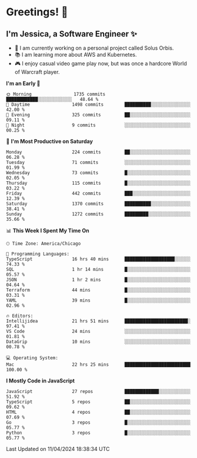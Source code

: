 # Greetings! 🧠

## I'm Jessica, a Software Engineer :sparkles:

- 🌟 I am currently working on a personal project called Solus Orbis.
- 📚 I am learning more about AWS and Kubernetes.
- 🎮 I enjoy casual video game play now, but was once a hardcore World of Warcraft player.

<!--START_SECTION:waka-->
**I'm an Early 🐤** 

```text
🌞 Morning                1735 commits        ████████████░░░░░░░░░░░░░   48.64 % 
🌆 Daytime                1498 commits        ██████████░░░░░░░░░░░░░░░   42.00 % 
🌃 Evening                325 commits         ██░░░░░░░░░░░░░░░░░░░░░░░   09.11 % 
🌙 Night                  9 commits           ░░░░░░░░░░░░░░░░░░░░░░░░░   00.25 % 
```
📅 **I'm Most Productive on Saturday** 

```text
Monday                   224 commits         ██░░░░░░░░░░░░░░░░░░░░░░░   06.28 % 
Tuesday                  71 commits          ░░░░░░░░░░░░░░░░░░░░░░░░░   01.99 % 
Wednesday                73 commits          █░░░░░░░░░░░░░░░░░░░░░░░░   02.05 % 
Thursday                 115 commits         █░░░░░░░░░░░░░░░░░░░░░░░░   03.22 % 
Friday                   442 commits         ███░░░░░░░░░░░░░░░░░░░░░░   12.39 % 
Saturday                 1370 commits        ██████████░░░░░░░░░░░░░░░   38.41 % 
Sunday                   1272 commits        █████████░░░░░░░░░░░░░░░░   35.66 % 
```


📊 **This Week I Spent My Time On** 

```text
🕑︎ Time Zone: America/Chicago

💬 Programming Languages: 
TypeScript               16 hrs 40 mins      ███████████████████░░░░░░   74.33 % 
SQL                      1 hr 14 mins        █░░░░░░░░░░░░░░░░░░░░░░░░   05.57 % 
JSON                     1 hr 2 mins         █░░░░░░░░░░░░░░░░░░░░░░░░   04.64 % 
Terraform                44 mins             █░░░░░░░░░░░░░░░░░░░░░░░░   03.31 % 
YAML                     39 mins             █░░░░░░░░░░░░░░░░░░░░░░░░   02.96 % 

🔥 Editors: 
Intellijidea             21 hrs 51 mins      ████████████████████████░   97.41 % 
VS Code                  24 mins             ░░░░░░░░░░░░░░░░░░░░░░░░░   01.81 % 
DataGrip                 10 mins             ░░░░░░░░░░░░░░░░░░░░░░░░░   00.78 % 

💻 Operating System: 
Mac                      22 hrs 25 mins      █████████████████████████   100.00 % 
```

**I Mostly Code in JavaScript** 

```text
JavaScript               27 repos            █████████████░░░░░░░░░░░░   51.92 % 
TypeScript               5 repos             ██░░░░░░░░░░░░░░░░░░░░░░░   09.62 % 
HTML                     4 repos             ██░░░░░░░░░░░░░░░░░░░░░░░   07.69 % 
Go                       3 repos             █░░░░░░░░░░░░░░░░░░░░░░░░   05.77 % 
Python                   3 repos             █░░░░░░░░░░░░░░░░░░░░░░░░   05.77 % 
```




 Last Updated on 11/04/2024 18:38:34 UTC
<!--END_SECTION:waka-->

<!--
**jessikuh/jessikuh** is a ✨ _special_ ✨ repository because its `README.md` (this file) appears on your GitHub profile.

Here are some ideas to get you started:

- 🔭 I’m currently working on ...
- 🌱 I’m currently learning ...
- 👯 I’m looking to collaborate on ...
- 🤔 I’m looking for help with ...
- 💬 Ask me about ...
- 📫 How to reach me: ...
- 😄 Pronouns: ...
- ⚡ Fun fact: ...
-->
